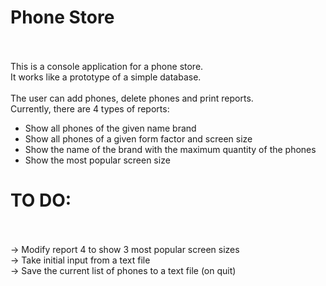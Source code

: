 # Phone Store
<br><br>
This is a console application for a phone store.<br>
It works like a prototype of a simple database.<br><br>
The user can add phones, delete phones and print reports.<br>
Currently, there are 4 types of reports:<br>
- Show all phones of the given name brand<br>
- Show all phones of a given form factor and screen size<br>
- Show the name of the brand with the maximum quantity of the phones<br>
- Show the most popular screen size<br>

# TO DO:
<br><br>
-> Modify report 4 to show 3 most popular screen sizes<br>
-> Take initial input from a text file<br>
-> Save the current list of phones to a text file (on quit)
